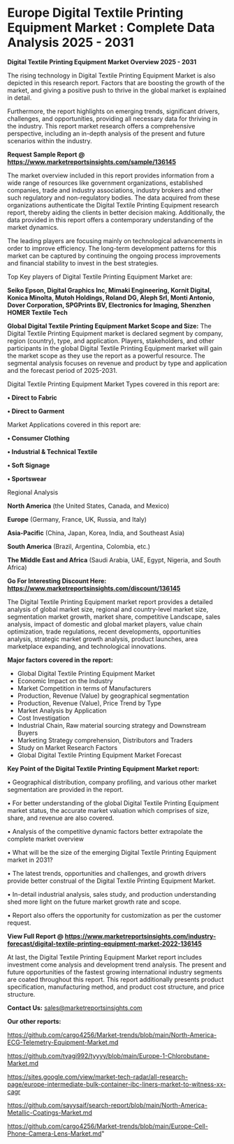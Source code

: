 # Europe Digital Textile Printing Equipment Market : Complete Data Analysis 2025 - 2031

<Strong> Digital Textile Printing Equipment Market Overview 2025 - 2031</strong>

The rising technology in Digital Textile Printing Equipment Market is also depicted in this research report. Factors that are boosting the growth of the market, and giving a positive push to thrive in the global market is explained in detail.

Furthermore, the report highlights on emerging trends, significant drivers, challenges, and opportunities, providing all necessary data for thriving in the industry. This report market research offers a comprehensive perspective, including an in-depth analysis of the present and future scenarios within the industry.

<strong>Request Sample Report @ <a href=https://www.marketreportsinsights.com/sample/136145>https://www.marketreportsinsights.com/sample/136145</a></strong>

The market overview included in this report provides information from a wide range of resources like government organizations, established companies, trade and industry associations, industry brokers and other such regulatory and non-regulatory bodies. The data acquired from these organizations authenticate the Digital Textile Printing Equipment research report, thereby aiding the clients in better decision making. Additionally, the data provided in this report offers a contemporary understanding of the market dynamics.

The leading players are focusing mainly on technological advancements in order to improve efficiency. The long-term development patterns for this market can be captured by continuing the ongoing process improvements and financial stability to invest in the best strategies.

Top Key players of Digital Textile Printing Equipment Market are:

<strong>Seiko Epson, Digital Graphics Inc, Mimaki Engineering, Kornit Digital, Konica Minolta, Mutoh Holdings, Roland DG, Aleph Srl, Monti Antonio, Dover Corporation, SPGPrints BV, Electronics for Imaging, Shenzhen HOMER Textile Tech</strong>

<strong><b>Global Digital Textile Printing Equipment Market Scope and Size:</b></strong>
The Digital Textile Printing Equipment market is declared segment by company, region (country), type, and application. Players, stakeholders, and other participants in the global Digital Textile Printing Equipment market will gain the market scope as they use the report as a powerful resource. The segmental analysis focuses on revenue and product by type and application and the forecast period of 2025-2031.

Digital Textile Printing Equipment Market Types covered in this report are:

<strong>• Direct to Fabric

• Direct to Garment</strong>

Market Applications covered in this report are:

<strong>• Consumer Clothing

• Industrial & Technical Textile

• Soft Signage

• Sportswear</strong> 

Regional Analysis

<strong>North America</strong> (the United States, Canada, and Mexico)

<strong>Europe</strong> (Germany, France, UK, Russia, and Italy)

<strong>Asia-Pacific</strong> (China, Japan, Korea, India, and Southeast Asia)

<strong>South America</strong> (Brazil, Argentina, Colombia, etc.)

<strong>The Middle East and Africa</strong> (Saudi Arabia, UAE, Egypt, Nigeria, and South Africa)

<strong>Go For Interesting Discount Here: <a href=https://www.marketreportsinsights.com/discount/136145>https://www.marketreportsinsights.com/discount/136145</a></strong>

The Digital Textile Printing Equipment market report provides a detailed analysis of global market size, regional and country-level market size, segmentation market growth, market share, competitive Landscape, sales analysis, impact of domestic and global market players, value chain optimization, trade regulations, recent developments, opportunities analysis, strategic market growth analysis, product launches, area marketplace expanding, and technological innovations.

<strong><b>Major factors covered in the report:</b></strong>
<ul>
  <li>Global Digital Textile Printing Equipment Market </li>
  <li>Economic Impact on the Industry</li>
  <li>Market Competition in terms of Manufacturers</li>
  <li>Production, Revenue (Value) by geographical segmentation</li>
  <li>Production, Revenue (Value), Price Trend by Type</li>
  <li>Market Analysis by Application</li>
  <li>Cost Investigation</li>
  <li>Industrial Chain, Raw material sourcing strategy and Downstream Buyers</li>
  <li>Marketing Strategy comprehension, Distributors and Traders</li>
  <li>Study on Market Research Factors</li>
  <li>Global Digital Textile Printing Equipment Market Forecast</li>
</ul>

<strong><b>Key Point of the Digital Textile Printing Equipment Market report:</b></strong>

• Geographical distribution, company profiling, and various other market segmentation are provided in the report.

• For better understanding of the global Digital Textile Printing Equipment market status, the accurate market valuation which comprises of size, share, and revenue are also covered.

• Analysis of the competitive dynamic factors better extrapolate the complete market overview

• What will be the size of the emerging Digital Textile Printing Equipment market in 2031?

• The latest trends, opportunities and challenges, and growth drivers provide better construal of the Digital Textile Printing Equipment Market.

• In-detail industrial analysis, sales study, and production understanding shed more light on the future market growth rate and scope.

• Report also offers the opportunity for customization as per the customer request.

<strong><b>View Full Report @ <a href=https://www.marketreportsinsights.com/industry-forecast/digital-textile-printing-equipment-market-2022-136145>https://www.marketreportsinsights.com/industry-forecast/digital-textile-printing-equipment-market-2022-136145</a></b></strong>


At last, the Digital Textile Printing Equipment Market report includes investment come analysis and development trend analysis. The present and future opportunities of the fastest growing international industry segments are coated throughout this report. This report additionally presents product specification, manufacturing method, and product cost structure, and price structure.

<strong>Contact Us:</strong>
sales@marketreportsinsights.com

<strong>Our other reports:</strong>

<a href=https://github.com/cargo4256/Market-trends/blob/main/North-America-ECG-Telemetry-Equipment-Market.md>https://github.com/cargo4256/Market-trends/blob/main/North-America-ECG-Telemetry-Equipment-Market.md</a>

<a href=https://github.com/tyagi992/tyyyy/blob/main/Europe-1-Chlorobutane-Market.md>https://github.com/tyagi992/tyyyy/blob/main/Europe-1-Chlorobutane-Market.md</a>

<a href=https://sites.google.com/view/market-tech-radar/all-research-page/europe-intermediate-bulk-container-ibc-liners-market-to-witness-xx-cagr>https://sites.google.com/view/market-tech-radar/all-research-page/europe-intermediate-bulk-container-ibc-liners-market-to-witness-xx-cagr</a>

<a href=https://github.com/sayysaif/search-report/blob/main/North-America-Metallic-Coatings-Market.md>https://github.com/sayysaif/search-report/blob/main/North-America-Metallic-Coatings-Market.md</a>

<a href=https://github.com/cargo4256/Market-trends/blob/main/Europe-Cell-Phone-Camera-Lens-Market.md>https://github.com/cargo4256/Market-trends/blob/main/Europe-Cell-Phone-Camera-Lens-Market.md</a>"
